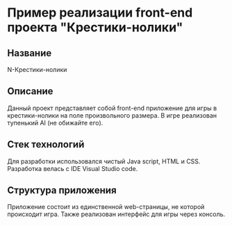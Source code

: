 # Пример реализации front-end проекта "Крестики-нолики"

## Название
N-Крестики-нолики 

## Описание
Данный проект представляет собой front-end приложение для игры в крестики-нолики на поле произвольного размера. В игре реализован тупенький AI (не обижайте его).

## Стек технологий
Для разработки использовался чистый Java script, HTML и CSS. Разработка велась с IDE Visual Studio code.

## Структура приложения
Приложение состоит из единственной web-страницы, не которой происходит игра. Также реализован интерфейс для игры через консоль.

## 
